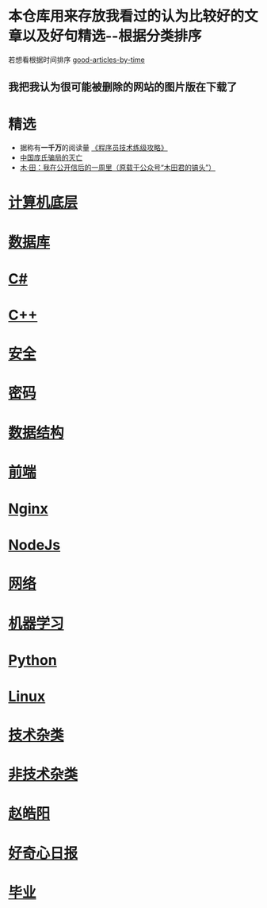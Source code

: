 # 本仓库用来存放我看过的认为比较好的文章以及好句精选--根据分类排序
若想看根据时间排序 [good-articles-by-time](https://github.com/zhang0peter/good-articles-by-time)
## 我把我认为很可能被删除的网站的图片版在下载了

# 精选
*   据称有**一千万**的阅读量 [《程序员技术练级攻略》](https://coolshell.cn/articles/4990.html)
*   [中国庞氏骗局的灭亡](http://www.kanshangjie.com/article/152047-1.html)
*   [木·田：我在公开信后的一周里（原载于公众号“木田君的镐头”）](https://sikaozhe1997.github.io/Xin-Yue/#/%E6%9C%A8%C2%B7%E7%94%B0%EF%BC%9A%E6%88%91%E5%9C%A8%E5%85%AC%E5%BC%80%E4%BF%A1%E5%90%8E%E7%9A%84%E4%B8%80%E5%91%A8%E9%87%8C.md)


# [计算机底层](计算机底层.md) 
# [数据库](数据库.md)
# [C#](C#.md)
# [C++](C++)
# [安全](安全.md)
# [密码](密码.md)
# [数据结构](数据结构.md)
# [前端](前端.md)
# [Nginx](Nginx.md)
# [NodeJs](NodeJs.md)
# [网络](网络.md)
# [机器学习](机器学习.md)
# [Python](Python.md)
# [Linux](Linux.md)
# [技术杂类](技术杂类.md)
# [非技术杂类](非技术杂类.md)
# [赵皓阳](赵皓阳.md)
# [好奇心日报](好奇心日报.md)
# [毕业](毕业.md)